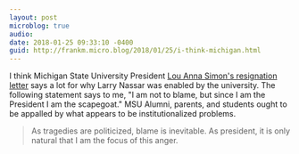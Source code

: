 ```yaml
---
layout: post
microblog: true
audio: 
date: 2018-01-25 09:33:10 -0400
guid: http://frankm.micro.blog/2018/01/25/i-think-michigan.html
---
```

I think Michigan State University President [Lou Anna Simon's resignation letter](http://www.chicagotribune.com/sports/college/ct-michigan-state-lou-anna-simon-larry-nassar-20180124-story.html) says a lot for why Larry Nassar was enabled by the university. The following statement says to me, "I am not to blame, but since I am the President I am the scapegoat." MSU Alumni, parents, and students ought to be appalled by what appears to be institutionalized problems.

>As tragedies are politicized, blame is inevitable. As president, it is only natural that I am the focus of this anger.
